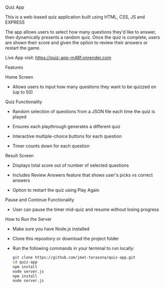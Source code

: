 Quiz App

This is a web-based quiz application built using HTML, CSS, JS and EXPRESS

The app allows users to select how many questions they'd like to answer, then dynamically presents a random quiz. Once the quiz is complete, users are shown their score and given the option to review their answers or restart the game.

Live App
visit: https://quiz-app-m48f.onrender.com

Features

Home Screen

- Allows users to input how many questions they want to be  quizzed on (up to 50)

Quiz Functionality

- Random selection of questions from a JSON file each time the quiz is played

- Ensures each playthrough generates a different quiz

- Interactive multiple-choice buttons for each question

- Timer counts down for each question

Result Screen

- Displays total score out of number of selected questions

- Includes Review Answers feature that shows user's picks vs correct answers

- Option to restart the quiz using Play Again

Pause and Continue Functionality

- User can pause the timer mid-quiz and resume without losing progress

How to Run the Server

- Make sure you have Node.js installed

- Clone this repository or download the project folder

- Run the following commands in your terminal to run locally:

    ```bash
    git clone https://github.com/jmat-tarazona/quiz-app.git
    cd quiz-app
    npm install
    node server.js
    npm install
    node server.js
